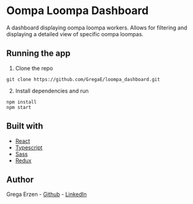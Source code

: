 # Oompa Loompa Dashboard

A dashboard displaying oompa loompa workers. Allows for filtering and displaying a detailed view of specific oompa loompas.

## Running the app

1. Clone the repo

```
git clone https://github.com/GregaE/loompa_dashboard.git
```

2. Install dependencies and run

```
npm install
npm start
```

## Built with

- [React](https://reactjs.org/)
- [Typescript](https://www.typescriptlang.org/)
- [Sass](https://sass-lang.com/)
- [Redux](https://redux.js.org/)

## Author

Grega Erzen - [Github](https://github.com/GregaE) - [LinkedIn](https://www.linkedin.com/in/erzengrega/)